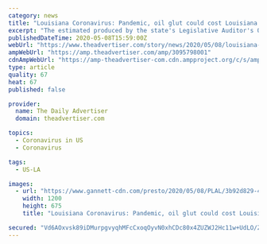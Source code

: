 ```yaml
---
category: news
title: "Louisiana Coronavirus: Pandemic, oil glut could cost Louisiana and parishes $1 billion"
excerpt: "The estimated produced by the state's Legislative Auditor's Office quantified impact on businesses and unemployment."
publishedDateTime: 2020-05-08T15:59:00Z
webUrl: "https://www.theadvertiser.com/story/news/2020/05/08/louisiana-coronavirus-state-parishes-could-lose-1-billion-covid-19-oil-glut/3095798001/"
ampWebUrl: "https://amp.theadvertiser.com/amp/3095798001"
cdnAmpWebUrl: "https://amp-theadvertiser-com.cdn.ampproject.org/c/s/amp.theadvertiser.com/amp/3095798001"
type: article
quality: 67
heat: 67
published: false

provider:
  name: The Daily Advertiser
  domain: theadvertiser.com

topics:
  - Coronavirus in US
  - Coronavirus

tags:
  - US-LA

images:
  - url: "https://www.gannett-cdn.com/presto/2020/05/08/PLAL/3b92d829-47e6-49bd-b409-834dc16436fe-Legislature.jpg?auto=webp&crop=4927,2772,x0,y247&format=pjpg&width=1200"
    width: 1200
    height: 675
    title: "Louisiana Coronavirus: Pandemic, oil glut could cost Louisiana and parishes $1 billion"

secured: "Vd6AOxvsk89iDMurpgvyqhMFcCxoqOyvN0xhCDc80x4ZUZWJ2Hc11w+UdLO/ZK25suoUjWXsNqKKNPlP1X8JQ010ZVN+9unEi2T4E48vg+Xv5Y2fgvEk62nHOOoPtvSXJIcbyRMJJGRCmX8gf4SAyV5axeATmQNfmYAA1/vAuR9Nah0bi8AbBfzNc57F6YQMUn5zqAU2Ou3PkbXQyPYpMsBLcm5KLjJB5pV1f4b0UcRza3fTm3Nq+OW/+P5hVZ6aTj3IGyeE3QJ4ECDAqbc1TrLGZbEUBcRKjcxDZyFalnB9/k+m1qyDe2hUnKe70ricaOBQPYxXjsQGyQMjAIIyEC7J8dFOax7nET8Zp3bGmsshryPMwlMXLZiok2dPdwWtgP0NUuUdy0/bOgO79sDgtJ47e/ZszJfgt3U45JaAnLtCgpsuinyr2gEzUq95X7eQq51eHm1urhnEp2IxA+knS+33u7rY3We8bMh1FQhV4pE=;WQ4UKSg4of14eNgIyGnFBg=="
---
```


